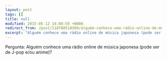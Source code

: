 ```yaml
---
layout: post
tags: []
title: null
modified: 2015-05-12 14:08:59 +0000
redirect_from: /post/118780518369/alguém-conhece-uma-rádio-online-de-música-japonesa/,/post/118780518369/
excerpt: "Alguém conhece uma rádio online de música japonesa (pode ser de J-pop e/ou anime)?"
---
```


Pergunta: Alguém conhece uma rádio online de música japonesa (pode ser de J-pop e/ou anime)?
